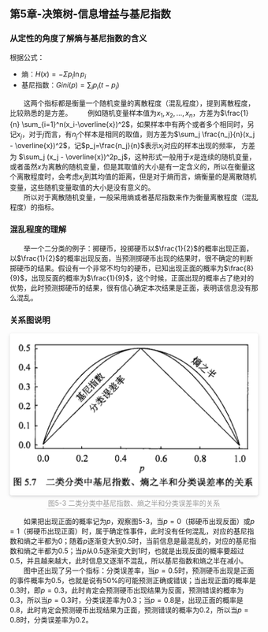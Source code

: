 ﻿## 第5章-决策树-信息增益与基尼指数

### 从定性的角度了解熵与基尼指数的含义
根据公式：  
- 熵：$H(x)=-\Sigma p_i \ln p_i$
- 基尼指数：$Gini(p) =\sum_i p_i(t-p_i)$ 

&emsp;&emsp;这两个指标都是衡量一个随机变量的离散程度（混乱程度），提到离散程度，比较熟悉的是方差。 
&emsp;&emsp;例如随机变量样本值为$x_1,x_2,\dots,x_n$，方差为$\frac{1}{n} \sum_{i=1}^n(x_i-\overline{x})^2$，如果样本中有两个或者多个相同时，另记$x_j$，对于$j$而言，有$n_j$个样本是相同的取值，则方差为$\sum_j \frac{n_j}{n}(x_j - \overline{x})^2$，记$p_j=\frac{n_j}{n}$表示$x_j$对应的样本出现的频率， 方差为 $\sum_j (x_j - \overline{x})^2p_j$，这种形式一般用于$x$是连续的随机变量，或者虽然$x$为离散的随机变量，但是其取值的大小是有一定含义的，所以在衡量这个离散程度时，会考虑$x_j$到其均值的距离，但是对于熵而言，熵衡量的是离散随机变量，这些随机变量取值的大小是没有意义的。  
&emsp;&emsp;所以对于离散随机变量，一般采用熵或者基尼指数来作为衡量离散程度（混乱程度）的指标。

### 混乱程度的理解
&emsp;&emsp;举一个二分类的例子：掷硬币，投掷硬币以$\frac{1}{2}$的概率出现正面，以$\frac{1}{2}$的概率出现反面，当预测掷硬币出现的结果时，很不确定的判断掷硬币的结果。假设有一个非常不均匀的硬币，已知出现正面的概率为$\frac{8}{9}$，出现反面的概率为$\frac{1}{9}$，这个时候，正面出现的概率占了绝对的优势，此时预测掷硬币的结果，很有信心确定本次结果是正面，表明该信息没有那么混乱。

### 关系图说明
<center>
<img style="border-radius: 0.3125em;box-shadow: 0 2px 4px 0 rgba(34,36,38,.12),0 2px 10px 0 rgba(34,36,38,.08);" src="../../../PhaseFour/Note/image/5-3-EntropyGini.png"><br><div style="color:orange; border-bottom: 1px solid #d9d9d9;display: inline-block;color: #999;padding: 2px;">图5-3 二类分类中基尼指数、熵之半和分类误差率的关系</div></center>

&emsp;&emsp;如果把出现正面的概率记为$p$，观察图5-3，当$p=0$（掷硬币出现反面）或$p=1$（掷硬币出现正面）时，属于确定性事件，此时没有任何混乱，对应的基尼指数和熵之半都为0；随着$p$逐渐变大到0.5时，当前信息是最混乱的，对应的基尼指数和熵之半都为0.5；当$p$从0.5逐渐变大到1时，也就是出现反面的概率要超过0.5，并且越来越大，此时信息又逐渐不混乱，所以基尼指数和熵之半在减小。  
&emsp;&emsp;图中还出现了另一个指标：分类误差率，当$p=0.5$时，预测硬币出现是正面的事件概率为0.5，也就是说有50%的可能预测正确或错误；当出现正面的概率是0.3时，即$p=0.3$，此时肯定会预测硬币出现结果为反面，预测错误的概率为0.3，所以当$p=0.3$时，分类误差率为0.3；当$p=0.8$是，出现正面的概率是0.8，此时肯定会预测硬币出现结果为正面，预测错误的概率为0.2，所以当$p=0.8$时，分类误差率为0.2。